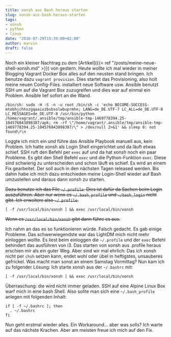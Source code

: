 ```yaml
---
title: xonsh aus Bash heraus starten
slug: xonsh-aus-bash-heraus-starten
tags:
- xonsh
- python
- linux
date: "2016-07-29T15:39:00+02:00"
author: marvin
draft: false
---
```

Noch ein kleiner Nachtrag zu dem [Artikel]({{< ref "/posts/meine-neue-shell-xonsh.md" >}}) von gestern. Heute wollte ich mal wieder in meiner Blogging Vagrant Docker Box alles auf den neusten stand bringen. Ich benutze dazu `vagrant provision`. Dies startet das Provisioning, also holt meine neuen Config-Files. installiert neue Software usw. Ansible benutzt SSH um auf die Vagrant Box zuzugreifen und dies war auf einmal ein Problem. Ansible lief sofort an die Wand.

    /bin/sh: sudo -H -S -n -u root /bin/sh -c 'echo BECOME-SUCCESS-mtobhjchhszgqaaixzbsbsolwbuprmhn; LANG=de_DE.UTF-7 LC_ALL=de_DE.UTF-8 LC_MESSAGES=de_DE.UTF-8 /usr/bin/python /home/vagrant/.ansible/tmp/ansible-tmp-1469778394.25-104576843898387/apk; rm -rf \"/home/vagrant/.ansible/tmp/ansible-tmp-1469778394.25-104576843898387/\" > /dev/null 2>&1' && sleep 0: not found\r\n

Loggte ich mich ein und führe das Ansible Playbook manuell aus, kein Problem. Ich hatte xonsh als Login Shell eingerichtet und da läuft etwas schief. SSH ruft den Befehl per `exec` auf und da hat xonsh noch ein paar Probleme. Es gibt den Shell Befehl `exec` und die Python-Funktion `exec`. Diese sind schwierig zu unterscheiden und schon läuft es schief. Es wird an einem Fix gearbeitet. Der soll auch in den nächsten Tagen released werden. Bis dahin habe ich mich dazu entschieden meine Login-Shell wieder auf Bash umzustellen und daraus dann xonsh zu starten.

<del>Dazu benutze ich das File `~/.profile`. Dies ist dafür da Sachen beim Login auszuführen. Aber nur wenn es `~/.bash_profile` und `~/bash_login` nicht gibt. Ich erweitere also `~/.profile`.</del>

    [ -f /usr/local/bin/xonsh ] && exec /usr/local/bin/xonsh

<del>Wenn es `/usr/local/bin/xonsh` gibt dann führe es aus.</del>

Ich nahm an das es so funktionieren würde. Falsch gedacht. Es gab einige Probleme. Das schwerwiegendste war das LightDM mich nicht mehr einloggen wollte. Es liest beim einloggen die `~/.profile` und der `exec` Befehl behindert das ausführen von i3. Das starten von xonsh aus .profile heraus erschien mir als ein guter Weg. Aber sind wir mal ehrlich: Das ich xonsh nicht per `chsh` setzen kann, endet wohl oder übel in heftigstes, unsauberes gefrickel. Was macht man sonst an einem Samstag Vormittag? Nun kam ich zu folgender Lösung: Ich starte xonsh aus der `~/.bashrc` mit:

    [ -f /usr/local/bin/xonsh ] && exec /usr/local/bin/xonsh

Überraschung: die wird nicht immer geladen. SSH auf eine Alpine Linux Box warf mich in eine bash Shell. Also sollte man sich eine `~/.bash_profile` anlegen mit folgenden Inhalt:

    if [ -f ~/.bashrc ]; then
      . ~/.bashrc
    fi

Nun geht erstmal wieder alles. Ein Workaround... aber was solls? Ich warte auf das nächste Krachen. Aber am meisten freue ich mich auf den Fix.
